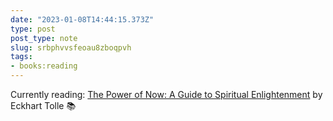 ```yaml
---
date: "2023-01-08T14:44:15.373Z"
type: post 
post_type: note
slug: srbphvvsfeoau8zboqpvh
tags: 
- books:reading
---
```

Currently reading: [The Power of Now: A Guide to Spiritual Enlightenment](https://www.amazon.com/Power-Now-Guide-Spiritual-Enlightenment-ebook/dp/B002361MLA/ref=tmm_kin_swatch_0?_encoding=UTF8&qid=&sr=) by Eckhart Tolle 📚